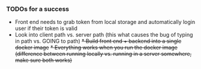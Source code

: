 ### TODOs for a success


* Front end needs to grab token from local storage and automatically login user if their token is valid
* Look into client path vs. server path (this what causes the bug of typing in path vs. GOING to path)
~~* Build front end + backend into a single docker image~~
~~* Everything works when you run the docker image (difference between running locally vs. running in a server somewhere, make sure both works)~~
